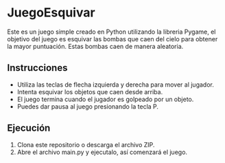# JuegoEsquivar

Este es un juego simple creado en Python utilizando la libreria Pygame, el objetivo del juego es esquivar las bombas que caen del cielo para obtener la mayor puntuación. Estas bombas caen de manera aleatoria.

## Instrucciones

- Utiliza las teclas de flecha izquierda y derecha para mover al jugador.
- Intenta esquivar los objetos que caen desde arriba.
- El juego termina cuando el jugador es golpeado por un objeto.
- Puedes dar pausa al juego presionando la tecla P.

## Ejecución

1. Clona este repositorio o descarga el archivo ZIP.
2. Abre el archivo main.py y ejecutalo, así comenzará el juego.
